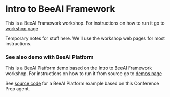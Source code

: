 # Intro to BeeAI Framework

This is a BeeAI Framework workshop. For instructions on how to run it go to [workshop page](https://ibm.github.io/beeai-workshop/introduction_beeai_framework/overview/)

Temporary notes for stuff here. We'll use the workshop web pages for most instructions.

### See also demo with BeeAI Platform

This is a BeeAI Platform demo based on the Intro to BeeAI Framework workshop. For instructions on how to run it from source go to [demos page](https://ibm.github.io/beeai-workshop/introduction_beeai_platform/overview/)

See [source code](../intro_beeai_platform/src) for a BeeAI Platform example based on this Conference Prep agent.